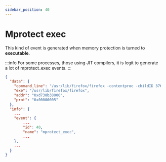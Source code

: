 ```yaml
---
sidebar_position: 40
---
```


# Mprotect exec

This kind of event is generated when memory protection is turned to **executable**.

:::info
For some processes, those using JIT compilers, it is legit to generate a lot of mprotect_exec events.
:::


```json
{
  "data": {
    "command_line": "/usr/lib/firefox/firefox -contentproc -childID 376 -isForBrowser -prefsLen 33058 -prefMapSize 242973 -jsInitLen 238780 -parentBuildID 20230523141515 -appDir /usr/lib/firefox/browser {a19d79d0-0a99-4f78-8704-9bb4df5bf274} 9 true tab",
    "exe": "/usr/lib/firefox/firefox",
    "addr": "0xd730b30000",
    "prot": "0x00000005"
  },
  "info": {
    ...
    "event": {
        ...
        "id": 40,
        "name": "mprotect_exec",
        ...
    },
    ...
  }
}
```
